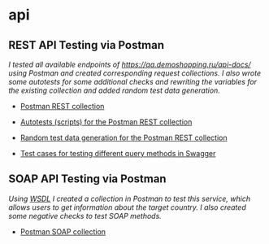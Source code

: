 # api
## **REST API Testing via Postman** ##

_I tested all available endpoints of https://qa.demoshopping.ru/api-docs/ using Postman and created corresponding request collections. 
I also wrote some autotests for some additional checks and rewriting the variables for the existing collection and added random test data generation._

- [Postman REST collection](https://www.postman.com/descent-module-geologist-7640643/workspace/study/collection/41782591-3015432c-3798-453d-a058-3cef83612c96?action=share&creator=41782591&active-environment=41782591-e7abac6f-7c12-472e-839d-6824230e6bc91)

- [Autotests (scripts) for the Postman REST collection](https://github.com/natlaxmat/api/blob/main/Autotests.txt)

- [Random test data generation for the Postman REST collection](https://www.postman.com/descent-module-geologist-7640643/workspace/study/collection/41782591-3015432c-3798-453d-a058-3cef83612c96?action=share&creator=41782591&active-environment=41782591-e7abac6f-7c12-472e-839d-6824230e6bc9)

- [Test cases for testing different query methods in Swagger](https://github.com/natlaxmat/api/blob/main/G10-API_Test_Cases.pdf)
  
## **SOAP API Testing via Postman** ##

_Using [WSDL](http://webservices.oorsprong.org/websamples.countryinfo/CountryInfoService.wso?WSDL) I created a collection in Postman to test this service, which allows users to get information about the target country. I also created some negative checks to test SOAP methods._

- [Postman SOAP collection](https://www.postman.com/descent-module-geologist-7640643/workspace/study/collection/41782591-30012ee2-c6d4-477e-a0f3-4e414d1d5896?action=share&creator=41782591&active-environment=41782591-e7abac6f-7c12-472e-839d-6824230e6bc9)
